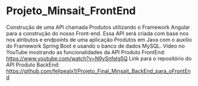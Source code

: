 # Projeto_Minsait_FrontEnd
Construção de uma API chamada Produtos utilizando o Framework Angular para a construção do nosso Front-end. Essa API será criada com base nos nos atributos e endpoints de uma aplicação Produtos em Java com o auxilio do Framework Spring Boot e usando o banco de dados MySQL.
Vídeo no YouTube mostrando as funcionalidades da API Produto FrontEnd: https://www.youtube.com/watch?v=N9ySnfelg5Q
Link para o repositório do API Produto BackEnd: https://github.com/felipealx1/Projeto_Final_Minsait_BackEnd_para_oFrontEnd
